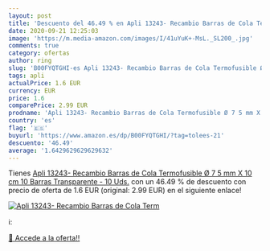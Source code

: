 ```yaml
---
layout: post
title: 'Descuento del 46.49 % en Apli 13243- Recambio Barras de Cola Term'
date: 2020-09-21 12:25:03
image: 'https://m.media-amazon.com/images/I/41uYuK+-MsL._SL200_.jpg'
comments: true
category: ofertas
author: ring
slug: 'B00FYQTGHI-es Apli 13243- Recambio Barras de Cola Termofusible Ø 7 5 mm...'
tags: apli
actualPrice: 1.6 EUR
currency: EUR
price: 1.6
comparePrice: 2.99 EUR
prodname: 'Apli 13243- Recambio Barras de Cola Termofusible Ø 7 5 mm X 10 cm 10 Barras  Transparente - 10 Uds.'
country: 'es'
flag: '🇪🇸'
buyurl: 'https://www.amazon.es/dp/B00FYQTGHI/?tag=tolees-21'
descuento: '46.49'
average: '1.6429629629629632'
---
```


Tienes [Apli 13243- Recambio Barras de Cola Termofusible Ø 7 5 mm X 10 cm 10 Barras  Transparente - 10 Uds.](https://www.amazon.es/dp/B00FYQTGHI/?tag=tolees-21) con un 46.49 % de descuento con precio de oferta de 1.6 EUR (original: 2.99 EUR) en el siguiente enlace!

[![Apli 13243- Recambio Barras de Cola Term](https://m.media-amazon.com/images/I/41uYuK+-MsL._SL200_.jpg)](https://www.amazon.es/dp/B00FYQTGHI/?tag=tolees-21)

ℹ️:


[🛒 Accede a la oferta!!](https://www.amazon.es/dp/B00FYQTGHI/?tag=tolees-21)
